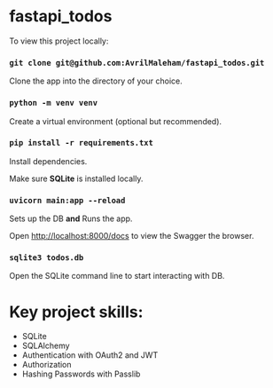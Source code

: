 # fastapi_todos

To view this project locally:

### `git clone git@github.com:AvrilMaleham/fastapi_todos.git`
Clone the app into the directory of your choice.

### `python -m venv venv`
Create a virtual environment (optional but recommended).

### `pip install -r requirements.txt`
Install dependencies.

Make sure **SQLite** is installed locally.

### `uvicorn main:app --reload`
Sets up the DB **and** Runs the app.

Open [http://localhost:8000/docs](http://localhost:8000/docs) to view the Swagger the browser.

### `sqlite3 todos.db`
Open the SQLite command line to start interacting with DB.

# Key project skills:

- SQLite
- SQLAlchemy
- Authentication with OAuth2 and JWT
- Authorization
- Hashing Passwords with Passlib